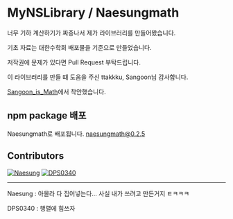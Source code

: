 # MyNSLibrary / Naesungmath


너무 기하 계산하기가 짜증나서 제가 라이브러리를 만들어봤습니다.

기초 자료는 대한수학회 배포물을 기준으로 만들었습니다.

저작권에 문제가 있다면 Pull Request 부탁드립니다.

이 라이브러리를 만들 떄 도움을 주신 ttakkku, Sangoon님 감사합니다.

[Sangoon_is_Math](https://github.com/ttakkku/Sangoon_Is_Math)에서 착안했습니다.

## npm package 배포
Naesungmath로 배포됩니다. naesungmath@0.2.5

## Contributors

[![Naesung](https://avatars0.githubusercontent.com/u/42634731?s=460&v=4)](https://github.com/Naesung)  [![DPS0340](https://avatars0.githubusercontent.com/u/32592965?s=460&v=4)](https://github.com/DPS0340)

---

Naesung : 아몰라 다 집어넣는다... 사실 내가 쓰려고 만든거지 ㅌㅋㅋㅋ

DPS0340 : 행렬에 힘쓰자
